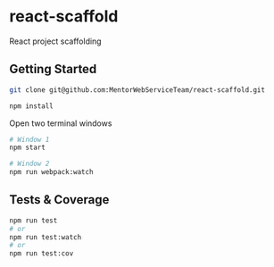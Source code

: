 # react-scaffold
React project scaffolding

## Getting Started
```sh
git clone git@github.com:MentorWebServiceTeam/react-scaffold.git

npm install
```

Open two terminal windows
```sh
# Window 1
npm start

# Window 2
npm run webpack:watch
```

## Tests & Coverage
```sh
npm run test
# or
npm run test:watch
# or
npm run test:cov
```
